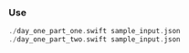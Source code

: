 ### Use

```swift
./day_one_part_one.swift sample_input.json
./day_one_part_two.swift sample_input.json
```